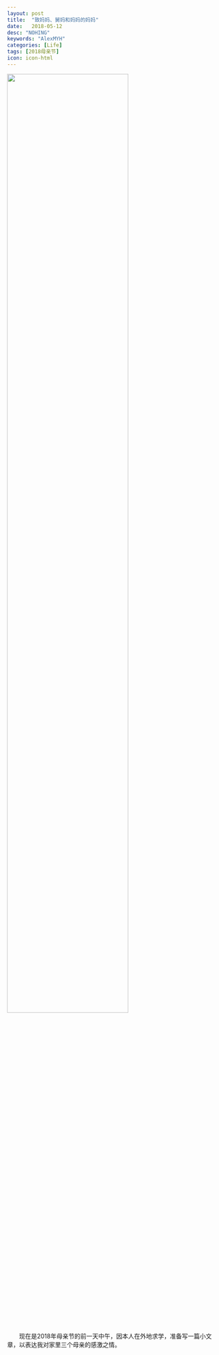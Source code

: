 ```yaml
---
layout: post
title:  "致妈妈、舅妈和妈妈的妈妈"
date:   2018-05-12
desc: "NOHING"
keywords: "AlexMYH"
categories: [Life]
tags: [2018母亲节]
icon: icon-html
---
```





<img src="{{ site.img_path }}/3steps/dongtu2.gif" width="75%">

&emsp;&emsp;现在是2018年母亲节的前一天中午，因本人在外地求学，准备写一篇小文章，以表达我对家里三个母亲的感激之情。